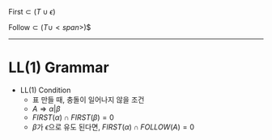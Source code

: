 $\text{First} \subset (T \cup \epsilon)$

$\text{Follow} \subset (T \cup <span>$</span>)$

---

# LL(1) Grammar
- LL(1) Condition
  - 표 만들 때, 충돌이 일어나지 않을 조건
  - $A \Rightarrow \alpha | \beta$
  - $FIRST(\alpha) \cap FIRST(\beta) = 0$
  - $\beta$가 $\epsilon$으로 유도 된다면, $FIRST(\alpha) \cap FOLLOW(A) = 0$
